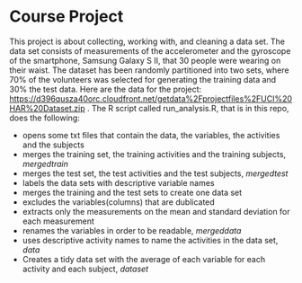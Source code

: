 # Course Project
This project is about collecting, working with, and cleaning a data set.
The data set consists of measurements of the accelerometer and the gyroscope of the smartphone, Samsung Galaxy S II, that 30 people were wearing on their waist. The dataset has been randomly partitioned into two sets, where 70% of the volunteers was selected for generating the training data and 30% the test data. 
Here are the data for the project:  
https://d396qusza40orc.cloudfront.net/getdata%2Fprojectfiles%2FUCI%20HAR%20Dataset.zip .
The R script called run_analysis.R, that is in this repo, does the following:
* opens some txt files that contain the data, the variables, the activities and the subjects
* merges the training set, the training activities and the training subjects, _mergedtrain_ 
* merges the test set, the test activities and the test subjects, _mergedtest_
* labels the data sets with descriptive variable names
* merges the training and the test sets to create one data set
* excludes the variables(columns) that are dublicated
* extracts only the measurements on the mean and standard deviation for each measurement
* renames the variables in order to be readable, _mergeddata_
* uses descriptive activity names to name the activities in the data set, _data_
* Creates a tidy data set with the average of each variable for each activity and each subject, _dataset_
